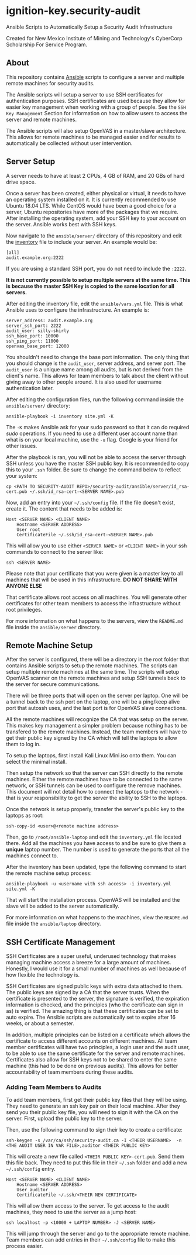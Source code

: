 # ignition-key.security-audit
Ansible Scripts to Automatically Setup a Security Audit Infrastructure 

Created for New Mexico Institute of Mining and Technology's CyberCorp Scholarship For Service Program.

## About

This repository contains [Ansible](https://www.ansible.com/) scripts to
configure a server and multiple remote machines for security audits. 

The Ansible scripts will setup a server to use SSH certificates for
authentication purposes. SSH certificates are used because they allow for easier
key management when working with a group of people. See the `SSH Key Management`
Section for information on how to allow users to access the server and remote
machines.

The Ansible scripts will also setup OpenVAS in a master/slave architecture. This
allows for remote machines to be managed easier and for results to automatically
be collected without user intervention. 

## Server Setup

A server needs to have at least 2 CPUs, 4 GB of RAM, and 20 GBs of hard drive space. 

Once a server has been created, either physical or virtual, it needs to have an
operating system installed on it. It is currently recommended to use Ubuntu
18.04 LTS. While CentOS would have been a good choice for a server, Ubuntu
repositories have more of the packages that we require. After installing the
operating system, add your SSH key to your account on the server. Ansible works
best with SSH keys. 

Now navigate to the `ansible/server/` directory of this repository and edit the
[inventory](./ansible/server/inventory) file to include your server. An example
would be:
```
[all]
audit.example.org:2222
```

If you are using a standard SSH port, you do not need to include the `:2222`. 

**It is not currently possible to setup multiple servers at the same time. This is because the master SSH Key is copied to the same location for all servers.**

After editing the inventory file, edit the `ansible/vars.yml` file. This is what
Ansible uses to configure the infrastructure. An example is:
```
server_address: audit.example.org
server_ssh_port: 2222
audit_user: silly-shirly
ssh_base_port: 10000
ssh_ping_port: 11000
openvas_base_port: 12000
```

You shouldn't need to change the base port information. The only thing that you
should change is the `audit_user`, server address, and server port. The
`audit_user` is a unique name among all audits, but is not derived from the
client's name. This allows for team members to talk about the client without
giving away to other people around. It is also used for username authentication
later.


After editing the configuration files, run the following command inside the
`ansible/server/` directory:

```
ansible-playbook -i inventory site.yml -K
```

The `-K` makes Ansible ask for your sudo password so that it can do required
*sudo* operations. If you need to use a different user account name than what is
on your local machine, use the `-u` flag. Google is your friend for other
issues.

After the playbook is ran, you will not be able to access the server through SSH
unless you have the master SSH public key. It is recommended to copy this to
your `.ssh` folder. Be sure to change the command below to reflect your system:
```
cp <PATH TO SECURITY-AUDIT REPO>/security-audit/ansible/server/id_rsa-cert.pub ~/.ssh/id_rsa-cert-<SERVER NAME>.pub
```

Now, add an entry into your `~/.ssh/config` file. If the file doesn't exist,
create it. The content that needs to be added is:

```
Host <SERVER NAME> <CLIENT NAME>
    Hostname <SERVER ADDRESS>
    User root
    CertificateFile ~/.ssh/id_rsa-cert-<SERVER NAME>.pub
```

This will allow you to use either `<SERVER NAME>` or `<CLIENT NAME>` in your ssh commands to connect to the server like:
```
ssh <SERVER NAME>
```

Please note that your certificate that you were given is a master key to all
machines that will be used in this infrastructure. **DO NOT SHARE WITH ANYONE ELSE**

That certificate allows root access on all machines. You will generate other
certificates for other team members to access the infrastructure without root
privileges.

For more information on what happens to the servers, view the `README.md` file
inside the `ansible/server` directory.

## Remote Machine Setup 

After the server is configured, there will be a directory in the root folder
that contains Ansible scripts to setup the remote machines. The scripts can
setup multiple remote machines at the same time. The scripts will setup OpenVAS
scanner on the remote machines and setup SSH tunnels back to the server
for secure communications.

There will be three ports that will open on the server per laptop. One will be a
tunnel back to the ssh port on the laptop, one will be a ping/keep alive port
that autossh uses, and the last port is for OpenVAS slave connections. 

All the remote machines will recognize the CA that was setup on the server. This
makes key management a simpler problem because nothing has to be transfered to
the remote machines. Instead, the team members will have to get their public key
signed by the CA which will tell the laptops to allow them to log in. 

To setup the laptops, first install Kali Linux Mini.iso onto them. You can
select the minimal install. 

Then setup the network so that the server can SSH directly to the remote
machines. Either the remote machines have to be connected to the same network,
or SSH tunnels can be used to configure the remove machines. This document will
not detail how to connect the laptops to the network - that is your
responsibility to get the server the ability to SSH to the laptops. 

Once the network is setup properly, transfer the server's public key to the
laptops as root:
```
ssh-copy-id <user>@<remote machine address>
```

Then, go to `/root/ansible-laptop` and edit the `inventory.yml` file located
there. Add all the machines you have access to and be sure to give them a
**unique** laptop number. The number is used to generate the ports that all the
machines connect to.

After the inventory has been updated, type the following command to start the
remote machine setup process:
```
ansible-playbook -u <username with ssh access> -i inventory.yml site.yml -K
```

That will start the installation process. OpenVAS will be installed and the
slave will be added to the server automatically. 

For more information on what happens to the machines, view the `README.md` file
inside the `ansible/laptop` directory.

## SSH Certificate Management

SSH Certificates are a super useful, underused technology that makes managing
machine access a breeze for a large amount of machines. Honestly, I would use it
for a small number of machines as well because of how flexible the technology
is. 

SSH Certificates are signed public keys with extra data attached to them. The
public keys are signed by a CA that the server trusts. When the certificate is
presented to the server, the signature is verified, the expiration information
is checked, and the principles (who the certificate can sign in as) is verified.
The amazing thing is that these certificates can be set to auto expire. The
Ansible scripts are automatically set to expire after 16 weeks, or about a
semester. 

In addition, multiple principles can be listed on a certificate which allows the
certificate to access different accounts on different machines. All team member
certificates will have two principles, a login user and the audit user, to be
able to use the same certificate for the server and remote machines.
Certificates also allow for SSH keys not to be shared to enter the same machine
(this had to be done on previous audits). This allows for better accountability
of team members during these audits. 

### Adding Team Members to Audits

To add team members, first get their public key files that they will be using.
They need to generate an ssh key pair on their local machine. After they send
you their public key file, you will need to sign it with the CA on the server.
First, upload the public key to the server.

Then, use the following command to sign their key to create a certificate:
```
ssh-keygen -s /var/ca/ssh/security-audit.ca -I <THEIR USERNAME>  -n <THE AUDIT USER IN VAR FILE>,auditor <THEIR PUBLIC KEY>
```

This will create a new file called `<THEIR PUBLIC KEY>-cert.pub`. Send them this
file back. They need to put this file in their `~/.ssh` folder and add a new
`~/.ssh/config` entry.

```
Host <SERVER NAME> <CLIENT NAME>
    Hostname <SERVER ADDRESS>
    User auditor
    CertificateFile ~/.ssh/<THEIR NEW CERTIFICATE>
```

This will allow them access to the server. To get access to the audit machines,
they need to use the server as a jump host:

```
ssh localhost -p <10000 + LAPTOP NUMBER> -J <SERVER NAME>
```

This will jump through the server and go to the appropriate remote machine. Team
members can add entries in their `~/.ssh/config` file to make this process
easier.